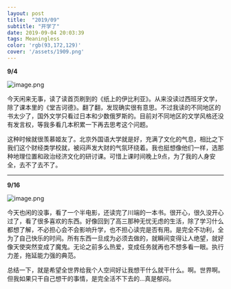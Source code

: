 ```yaml
---
layout: post
title:  "2019/09"
subtitle: "开学了"
date: 2019-09-04 20:03:39
tags: Meaningless
color: 'rgb(93,172,129)'
cover: '/assets/1909.png'
---
```


**9/4**

![image.png](https://i.loli.net/2020/12/24/hvlLebzrCjOPSsw.png)

今天闲来无事，读了读首页刷到的《纸上的伊比利亚》。从来没读过西班牙文学，除了课本里的《堂吉诃德》。翻了翻，发现确实很有意思。不过我读的不同地区的书太少了，国外文学只看过日本和少数俄罗斯的。目前对不同地区的文学风格还没有发言权，等我多看几本积累一下再去思考这个问题。

这种时候就很羡慕姬友了。北京外国语大学就是好，充满了文化的气息，相比之下我们这个财经类学校就，被闷声发大财的气氛环绕着。我也挺想像他们一样，选那种地理位置和政治经济文化的研讨课。可惜上课时间晚上9点，为了我的人身安全，去不了去不了。

---

**9/16**

![image.png](https://i.loli.net/2020/12/24/PiXtOrGIDhQe9aH.png)

今天也闲的没事，看了一个半电影，还读完了川端的一本书。很开心，很久没开心过了，看了很多喜欢的东西。好像回到了高三那种无忧无虑的生活，除了学习什么都想了解，不必担心会不会影响升学，也不担心读完是否有用。是完全不功利，全为了自己快乐的时间。所有东西一旦成为必须去做的，就瞬间变得让人绝望，就好像天使突然变成了魔鬼。无论之前多么热爱，变成任务就再也不想多看一眼。执行力差，拖延能力强的典范。

总结一下，就是希望全世界给我个人空间好让我想干什么就干什么。啊。世界啊。但我如果只干自己想干的事情，是完全活不下去的...真是郁闷。